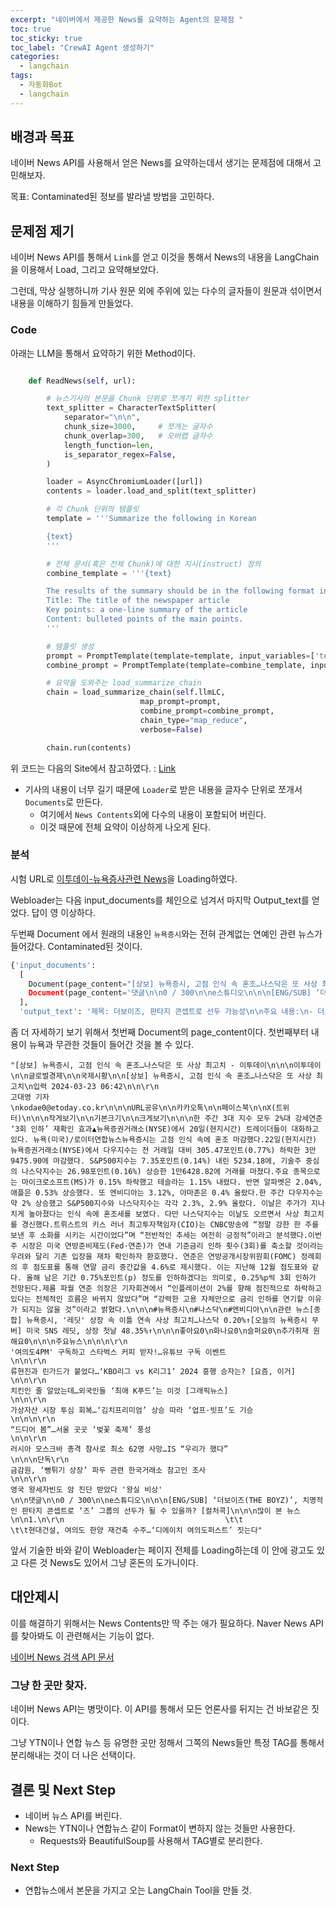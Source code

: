 ```yaml
---
excerpt: "네이버에서 제공한 News를 요약하는 Agent의 문제점 "
toc: true
toc_sticky: true
toc_label: "CrewAI Agent 생성하기"
categories:
  - langchain
tags:
  - 자동화Bot
  - langchain
---
```


## 배경과 목표

네이버 News API를 사용해서 얻은 News를 요약하는데서 생기는 문제점에 대해서 고민해보자.

목표: Contaminated된 정보를 발라낼 방법을 고민하다.

## 문제점 제기

네이버 News API를 통해서 `Link`를 얻고 이것을 통해서 News의 내용을 LangChain을 이용해서 Load, 그리고 요약해보았다.

그런데, 막상 실행하니까 기사 원문 외에 주위에 있는 다수의 글자들이 원문과 섞이면서 내용을 이해하기 힘들게 만들었다. 

### Code

아래는 LLM을 통해서 요약하기 위한 Method이다.

```python

    def ReadNews(self, url):

        # 뉴스기사의 본문을 Chunk 단위로 쪼개기 위한 splitter
        text_splitter = CharacterTextSplitter(        
            separator="\n\n",
            chunk_size=3000,     # 쪼개는 글자수
            chunk_overlap=300,   # 오버랩 글자수
            length_function=len,
            is_separator_regex=False,
        )

        loader = AsyncChromiumLoader([url])
        contents = loader.load_and_split(text_splitter)

        # 각 Chunk 단위의 템플릿
        template = '''Summarize the following in Korean

        {text}
        '''

        # 전체 문서(혹은 전체 Chunk)에 대한 지시(instruct) 정의
        combine_template = '''{text}

        The results of the summary should be in the following format in korean
        Title: The title of the newspaper article
        Key points: a one-line summary of the article
        Content: bulleted points of the main points.
        '''

        # 템플릿 생성
        prompt = PromptTemplate(template=template, input_variables=['text'])
        combine_prompt = PromptTemplate(template=combine_template, input_variables=['text'])

        # 요약을 도와주는 load_summarize_chain
        chain = load_summarize_chain(self.llmLC, 
                             map_prompt=prompt, 
                             combine_prompt=combine_prompt, 
                             chain_type="map_reduce", 
                             verbose=False)

        chain.run(contents)
```

 위 코드는 다음의 Site에서 참고하였다. : [Link](https://teddylee777.github.io/langchain/langchain-tutorial-05/)

- 기사의 내용이 너무 길기 때문에 `Loader`로 받은 내용을 글자수 단위로 쪼개서 `Documents`로 만든다.
  - 여기에서 `News Contents`외에 다수의 내용이 포함되어 버린다.
  - 이것 때문에 전체 요약이 이상하게 나오게 된다.
  
### 분석

시험 URL로 [이투데이-뉴욕증사관련 News](https://www.etoday.co.kr/news/view/2343297)을 Loading하였다.

Webloader는 다음 input_documents를 체인으로 넘겨서 마지막 Output_text를 얻었다. 답이 영 이상하다.

두번째 Document 에서 원래의 내용인 `뉴욕증시`와는 전혀 관계없는 연예인 관련 뉴스가 들어갔다. Contaminated된 것이다.

```python
{'input_documents': 
  [
    Document(page_content="[상보] 뉴욕증시, 고점 인식 속 혼조…나스닥은 또 사상 최고치 - 이투데이\n\n\n이투데이\n\n글로벌경제\...들이 대화하고 있다. 뉴욕(미국)...', 'language': 'ko'}), 
    Document(page_content='댓글\n\n0 / 300\n\ne스튜디오\n\n\n[ENG/SUB] ‘더보이즈(THE BOYZ)’, 치명적인 판...들이 대화하고 있다. 뉴욕(미국)...', 'language': 'ko'})
  ],
  'output_text': '제목: 더보이즈, 판타지 콘셉트로 선두 가능성\n\n주요 내용:\n- 더보이즈의 판타지 콘셉트에 대한 기사\n- 그룹이 선두가 될 수 있는 가능성에 대한 논의\n- 다양한 주제의 기사들이 포함된 e스튜디오에서 발행된 기사들'}
```

좀 더 자세하기 보기 위해서 첫번째 Document의 page_content이다. 첫번째부터 내용이 뉴욕과 무관한 것들이 들어간 것을 볼 수 있다. 

```
"[상보] 뉴욕증시, 고점 인식 속 혼조…나스닥은 또 사상 최고치 - 이투데이\n\n\n이투데이\n\n글로벌경제\n\n국제시황\n\n[상보] 뉴욕증시, 고점 인식 속 혼조…나스닥은 또 사상 최고치\n입력 2024-03-23 06:42\n\n\r\n                                             고대영 기자                                            \nkodae0@etoday.co.kr\n\n\nURL공유\n\n카카오톡\n\n페이스북\n\nX(트위터)\n\n\n작게보기\n\n기본크기\n\n크게보기\n\n\n한 주간 3대 지수 모두 2%대 강세연준 ‘3회 인하’ 재확인 효과▲뉴욕증권거래소(NYSE)에서 20일(현지시간) 트레이더들이 대화하고 있다. 뉴욕(미국)/로이터연합뉴스뉴욕증시는 고점 인식 속에 혼조 마감했다.22일(현지시간) 뉴욕증권거래소(NYSE)에서 다우지수는 전 거래일 대비 305.47포인트(0.77%) 하락한 3만9475.90에 마감했다. S&P500지수는 7.35포인트(0.14%) 내린 5234.18에, 기술주 중심의 나스닥지수는 26.98포인트(0.16%) 상승한 1만6428.82에 거래를 마쳤다.주요 종목으로는 마이크로소프트(MS)가 0.15% 하락했고 테슬라는 1.15% 내렸다. 반면 알파벳은 2.04%, 애플은 0.53% 상승했다. 또 엔비디아는 3.12%, 아마존은 0.4% 올랐다.한 주간 다우지수는 약 2% 상승했고 S&P500지수와 나스닥지수는 각각 2.3%, 2.9% 올랐다. 이날은 주가가 지나치게 높아졌다는 인식 속에 혼조세를 보였다. 다만 나스닥지수는 이날도 오르면서 사상 최고치를 경신했다.트뤼스트의 키스 러너 최고투자책임자(CIO)는 CNBC방송에 “정말 강한 한 주를 보낸 후 소화를 시키는 시간이었다”며 “전반적인 추세는 여전히 긍정적”이라고 분석했다.이번 주 시장은 미국 연방준비제도(Fed·연준)가 연내 기준금리 인하 횟수(3회)를 축소할 것이라는 우려와 달리 기존 입장을 재차 확인하자 환호했다. 연준은 연방공개시장위원회(FOMC) 정례회의 후 점도표를 통해 연말 금리 중간값을 4.6%로 제시했다. 이는 지난해 12월 점도표와 같다. 올해 남은 기간 0.75%포인트(p) 정도를 인하하겠다는 의미로, 0.25%p씩 3회 인하가 전망된다.제롬 파월 연준 의장은 기자회견에서 “인플레이션이 2%를 향해 점진적으로 하락하고 있다는 전체적인 흐름은 바뀌지 않았다”며 “강력한 고용 자체만으로 금리 인하를 연기할 이유가 되지는 않을 것”이라고 밝혔다.\n\n\n#뉴욕증시\n#나스닥\n#엔비디아\n\n관련 뉴스[종합] 뉴욕증시, '레딧' 상장 속 이틀 연속 사상 최고치…나스닥 0.20%↑[오늘의 뉴욕증시 무버] 미국 SNS 레딧, 상장 첫날 48.35%↑\n\n\n좋아요0\n화나요0\n슬퍼요0\n추가취재 원해요0\n\n\n주요뉴스\n\n\n\r\n                                                                                '여의도4PM' 구독하고 스타벅스 커피 받자!…유튜브 구독 이벤트                                        \n\n\r\n                                                                                류현진과 린가드가 붙었다…‘KBO리그 vs K리그1’ 2024 흥행 승자는? [요즘, 이거]                                        \n\n\r\n                                                                                치킨인 줄 알았는데…외국인들 ‘최애 K푸드’는 이것 [그래픽뉴스]                                        \n\n\r\n                                                                                가상자산 시장 투심 회복…‘김치프리미엄’ 상승 따라 ‘업프·빗프’도 기승                                        \n\n\n\r\n                                                                                “드디어 봄”…서울 곳곳 ‘벚꽃 축제’ 풍성                                        \n\n\r\n                                                                                러시아 모스크바 총격 참사로 최소 62명 사망…IS “우리가 했다”                                        \n\n\n단독\r\n                                                                                금감원, ‘뻥튀기 상장’ 파두 관련 한국거래소 참고인 조사                                        \n\n\r\n                                                                                영국 왕세자빈도 암 진단 받았다 '왕실 비상'                                        \n\n댓글\n\n0 / 300\n\ne스튜디오\n\n\n[ENG/SUB] ‘더보이즈(THE BOYZ)’, 치명적인 판타지 콘셉트로 ‘즈’ 그룹의 선두가 될 수 있을까? [컬처콕]\n\n\n많이 본 뉴스\n\n1.\n\r\n                                    \t\t                                    \t\t현대건설, 여의도 한양 재건축 수주…‘디에이치 여의도퍼스트’ 짓는다"
```

앞서 기술한 바와 같이 Webloader는 페이지 전체를 Loading하는데 이 안에 광고도 있고 다른 것 News도 있어서 그냥 혼돈의 도가니이다.

## 대안제시

이를 해결하기 위해서는 News Contents만 딱 주는 애가 필요하다. Naver News API를 찾아봐도 이 관련해서는 기능이 없다.

[네이버 News 검색 API 문서](https://developers.naver.com/docs/serviceapi/search/news/news.md)

### 그냥 한 곳만 찾자.

네이버 News API는 병맛이다. 이 API를 통해서 모든 언론사를 뒤지는 건 바보같은 짓이다.

그냥 YTN이나 연합 뉴스 등 유명한 곳만 정해서 그쪽의 News들만 특정 TAG를 통해서 분리해내는 것이 더 나은 선택이다.

## 결론 및 Next Step

- 네이버 뉴스 API를 버린다.
- News는 YTN이나 연합뉴스 같이 Format이 변하지 않는 것들만 사용한다.
  - Requests와 BeautifulSoup를 사용해서 TAG별로 분리한다.

### Next Step

- 연합뉴스에서 본문을 가지고 오는 LangChain Tool을 만들 것.

